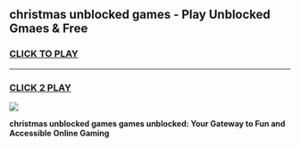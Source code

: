 
## christmas unblocked games - Play Unblocked Gmaes & Free
<h3>
<a href="https://premium.freeplayer.one?title=christmas_unblocked_games&ref=19F">CLICK TO PLAY</a></h3>
<hr>

<h3>
<a href="https://premium.freeplayer.one?title=christmas_unblocked_games&ref=19F">CLICK 2 PLAY</a>
  
</h3>

<a href="https://premium.freeplayer.one?title=christmas_unblocked_games&ref=19F/"><img src="https://clearcache.store/games.png"></a>


**christmas unblocked games games unblocked: Your Gateway to Fun and Accessible Online Gaming**
